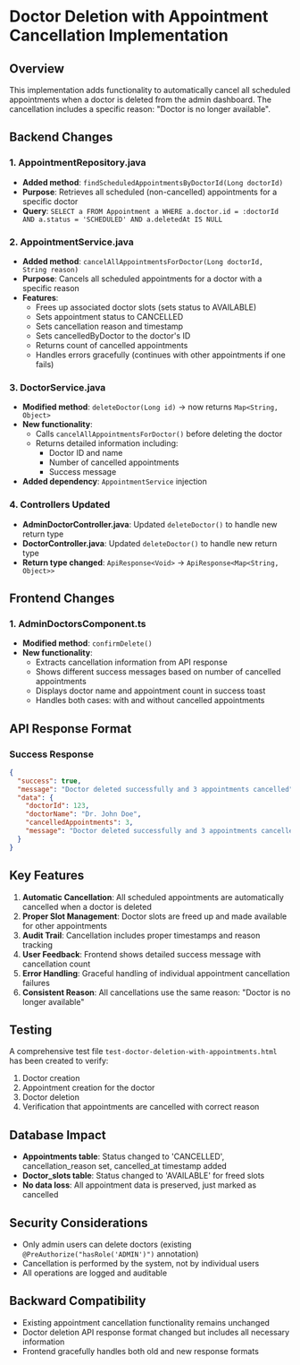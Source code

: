 # Doctor Deletion with Appointment Cancellation Implementation

## Overview
This implementation adds functionality to automatically cancel all scheduled appointments when a doctor is deleted from the admin dashboard. The cancellation includes a specific reason: "Doctor is no longer available".

## Backend Changes

### 1. AppointmentRepository.java
- **Added method**: `findScheduledAppointmentsByDoctorId(Long doctorId)`
- **Purpose**: Retrieves all scheduled (non-cancelled) appointments for a specific doctor
- **Query**: `SELECT a FROM Appointment a WHERE a.doctor.id = :doctorId AND a.status = 'SCHEDULED' AND a.deletedAt IS NULL`

### 2. AppointmentService.java
- **Added method**: `cancelAllAppointmentsForDoctor(Long doctorId, String reason)`
- **Purpose**: Cancels all scheduled appointments for a doctor with a specific reason
- **Features**:
  - Frees up associated doctor slots (sets status to AVAILABLE)
  - Sets appointment status to CANCELLED
  - Sets cancellation reason and timestamp
  - Sets cancelledByDoctor to the doctor's ID
  - Returns count of cancelled appointments
  - Handles errors gracefully (continues with other appointments if one fails)

### 3. DoctorService.java
- **Modified method**: `deleteDoctor(Long id)` → now returns `Map<String, Object>`
- **New functionality**:
  - Calls `cancelAllAppointmentsForDoctor()` before deleting the doctor
  - Returns detailed information including:
    - Doctor ID and name
    - Number of cancelled appointments
    - Success message
- **Added dependency**: `AppointmentService` injection

### 4. Controllers Updated
- **AdminDoctorController.java**: Updated `deleteDoctor()` to handle new return type
- **DoctorController.java**: Updated `deleteDoctor()` to handle new return type
- **Return type changed**: `ApiResponse<Void>` → `ApiResponse<Map<String, Object>>`

## Frontend Changes

### 1. AdminDoctorsComponent.ts
- **Modified method**: `confirmDelete()`
- **New functionality**:
  - Extracts cancellation information from API response
  - Shows different success messages based on number of cancelled appointments
  - Displays doctor name and appointment count in success toast
  - Handles both cases: with and without cancelled appointments

## API Response Format

### Success Response
```json
{
  "success": true,
  "message": "Doctor deleted successfully and 3 appointments cancelled",
  "data": {
    "doctorId": 123,
    "doctorName": "Dr. John Doe",
    "cancelledAppointments": 3,
    "message": "Doctor deleted successfully and 3 appointments cancelled"
  }
}
```

## Key Features

1. **Automatic Cancellation**: All scheduled appointments are automatically cancelled when a doctor is deleted
2. **Proper Slot Management**: Doctor slots are freed up and made available for other appointments
3. **Audit Trail**: Cancellation includes proper timestamps and reason tracking
4. **User Feedback**: Frontend shows detailed success message with cancellation count
5. **Error Handling**: Graceful handling of individual appointment cancellation failures
6. **Consistent Reason**: All cancellations use the same reason: "Doctor is no longer available"

## Testing

A comprehensive test file `test-doctor-deletion-with-appointments.html` has been created to verify:
1. Doctor creation
2. Appointment creation for the doctor
3. Doctor deletion
4. Verification that appointments are cancelled with correct reason

## Database Impact

- **Appointments table**: Status changed to 'CANCELLED', cancellation_reason set, cancelled_at timestamp added
- **Doctor_slots table**: Status changed to 'AVAILABLE' for freed slots
- **No data loss**: All appointment data is preserved, just marked as cancelled

## Security Considerations

- Only admin users can delete doctors (existing `@PreAuthorize("hasRole('ADMIN')")` annotation)
- Cancellation is performed by the system, not by individual users
- All operations are logged and auditable

## Backward Compatibility

- Existing appointment cancellation functionality remains unchanged
- Doctor deletion API response format changed but includes all necessary information
- Frontend gracefully handles both old and new response formats
